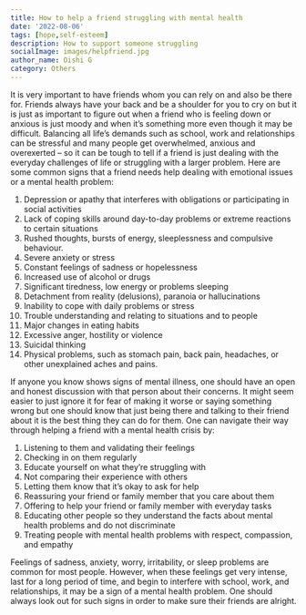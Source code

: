 ```yaml
---  
title: How to help a friend struggling with mental health
date: '2022-08-06'  
tags: [hope,self-esteem]  
description: How to support someone struggling
socialImage: images/helpfriend.jpg
author_name: Oishi G
category: Others
---  
```


It is very important to have friends whom you can rely on and also be there for. Friends always have your back and be a shoulder for you to cry on but it is just as important to figure out when a friend who is feeling down or anxious is just moody and when it’s something more even though it may be difficult. Balancing all life’s demands such as school, work and relationships can be stressful and many people get overwhelmed, anxious and overexerted – so it can be tough to tell if a friend is just dealing with the everyday challenges of life or struggling with a larger problem. 
Here are some common signs that a friend needs help dealing with emotional issues or a mental health problem:
1. Depression or apathy that interferes with obligations or participating in social activities
2. Lack of coping skills around day-to-day problems or extreme reactions to certain situations
3. Rushed thoughts, bursts of energy, sleeplessness and compulsive behaviour. 
4. Severe anxiety or stress
5. Constant feelings of sadness or hopelessness
6. Increased use of alcohol or drugs
7. Significant tiredness, low energy or problems sleeping
8. Detachment from reality (delusions), paranoia or hallucinations
9. Inability to cope with daily problems or stress
10. Trouble understanding and relating to situations and to people
11. Major changes in eating habits
12. Excessive anger, hostility or violence
13. Suicidal thinking
14. Physical problems, such as stomach pain, back pain, headaches, or other unexplained aches and pains.


If anyone you know shows signs of mental illness, one should have an open and honest discussion with that person about their concerns. It might seem easier to just ignore it for fear of making it worse or saying something wrong but one should know that just being there and talking to their friend about it is the best thing they can do for them. 
One can navigate their way through helping a friend with a mental health crisis by:
1. Listening to them and validating their feelings
2. Checking in on them regularly 
3. Educate yourself on what they’re struggling with 
4. Not comparing their experience with others
5. Letting them know that it’s okay to ask for help 
6. Reassuring your friend or family member that you care about them
7. Offering to help your friend or family member with everyday tasks
8. Educating other people so they understand the facts about mental health problems and do not discriminate
9. Treating people with mental health problems with respect, compassion, and empathy

Feelings of sadness, anxiety, worry, irritability, or sleep problems are common for most people. However, when these feelings get very intense, last for a long period of time, and begin to interfere with school, work, and relationships, it may be a sign of a mental health problem. One should always look out for such signs in order to make sure their friends are alright. 


